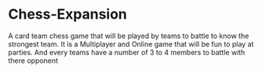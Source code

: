 # Chess-Expansion
A card team chess game that will be played by teams to battle to know the strongest team. It is a Multiplayer and Online game that will be fun to play at parties. And every teams have a number of 3 to 4 members to battle with there opponent
